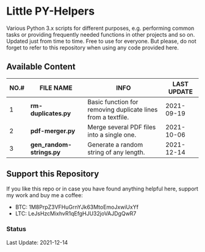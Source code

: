 ﻿# Little PY-Helpers

Various Python 3.x scripts for different purposes, e.g. performing common tasks or providing frequently needed functions in other projects and so on. Updated just from time to time. Free to use for everyone. But please, do not forget to refer to this repository when using any code provided here.

## Available Content

|NO.#|FILE NAME|INFO|LAST UPDATE|
|----|---------|----|-----------|
|1|**rm-duplicates.py**|Basic function for removing duplicate lines from a textfile.|2021-09-19|
|2|**pdf-merger.py**|Merge several PDF files into a single one.|2021-10-06|
|3|**gen_random-strings.py**|Generate a random string of any length.|2021-12-14|

## Support this Repository

If you like this repo or in case you have found anything helpful here, support my work and buy me a coffee:

 - BTC: 1M8PrpZ3VFHuGrnYJk63MtoEmoJxwiUxYf
 - LTC: LeJsHzcMixhvR1qEfgHJU32joVAJDgQwR7

### Status

Last Update: 2021-12-14

